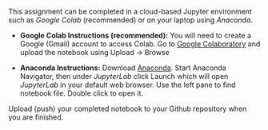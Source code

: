 This assignment can be completed in a cloud-based Jupyter environment such as *Google Colab* (recommended) or on your laptop using *Anaconda*.

 - **Google Colab Instructions (recommended):** You will need to create a Google (Gmail) account to access Colab. Go to [Google Colaboratory](https://colab.research.google.com/) and upload the notebook using Upload -> Browse

 - **Anaconda Instructions:** Download [Anaconda](https://www.anaconda.com/products/individual#Downloads). Start Anaconda Navigator, then under *JupyterLab* click Launch which will open *JupyterLab* in your default web browser. Use the left pane to find notebook file. Double click to open it.

Upload (push) your completed notebook to your Github repository when you are finished.
